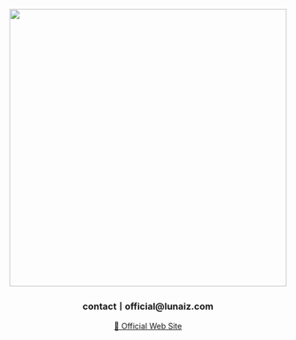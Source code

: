<p align="center">
    <img src="https://cdn.lunaiz.com/lunaiz_assets/lunaiz_banner.png" align="center" width="500px">
</p>

<link href="
https://cdn.jsdelivr.net/npm/product-sans-webfont@1.0.0/GoogleSans.min.css
" rel="preload">
<link rel="preload" href="https://lunaiz.com/css/style.css" />


<h3 align="center">contactㅣofficial@lunaiz.com</h3>

<p align="center">
    <a href="https://lunaiz.com" target="_blank">🔗 Official Web Site</a>
</p>
